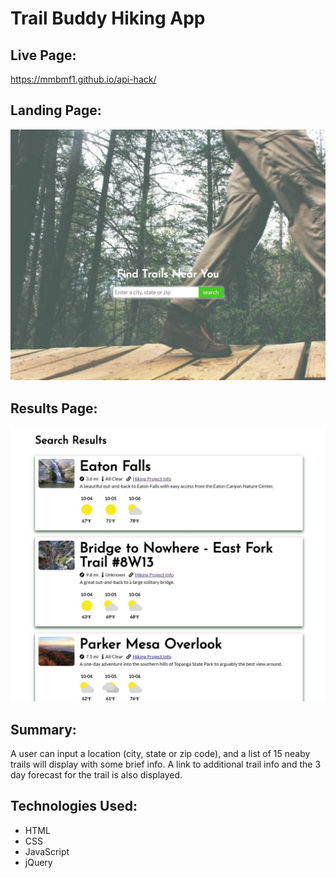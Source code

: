<!-- The name of your app at the top of the file -->
# Trail Buddy Hiking App #

<!-- A link to your live app -->
## Live Page: ##
https://mmbmf1.github.io/api-hack/


<!-- Screenshot(s) of your app. This makes your app description much easier to understand. -->

## Landing Page: ##

![](images/landing_page.jpg)

## Results Page: ##

![](images/results_page.jpg)


<!-- A summary section. This should have a concise explanation of what your app does. Try to frame this from the standpoint of what the user does, or what the app enables for the user. -->

## Summary: ##

A user can input a location (city, state or zip code), and a list of 15 neaby trails will display with some brief info. A link to additional trail info and the 3 day forecast for the trail is also displayed.


<!-- A section on the technology used. For your capstone, this is fairly simple (HTML/CSS/JavaScript/jQuery) but it's still good to list out the key technologies -->

## Technologies Used: ##

* HTML
* CSS
* JavaScript
* jQuery

